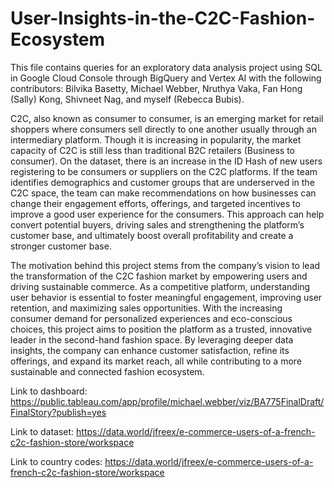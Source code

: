 # User-Insights-in-the-C2C-Fashion-Ecosystem



This file contains queries for an exploratory data analysis project using SQL in Google Cloud Console through BigQuery and Vertex AI with the following contributors: Bilvika Basetty, Michael Webber, Nruthya Vaka, Fan Hong (Sally) Kong, Shivneet Nag, and myself (Rebecca Bubis).

C2C, also known as consumer to consumer, is an emerging market for retail shoppers where consumers sell directly to one another usually through an intermediary platform. Though it is increasing in popularity, the market capacity of C2C is still less than traditional B2C retailers (Business to consumer). On the dataset, there is an increase in the ID Hash of new users registering to be consumers or suppliers on the C2C platforms. If the team identifies demographics and customer groups that are underserved in the C2C space, the team can make recommendations on how businesses can change their engagement efforts, offerings, and targeted incentives to improve a good user experience for the consumers. This approach can help convert potential buyers, driving sales and strengthening the platform’s customer base, and ultimately boost overall profitability and create a stronger customer base.

The motivation behind this project stems from the company’s vision to lead the transformation of the C2C fashion market by empowering users and driving sustainable commerce. As a competitive platform, understanding user behavior is essential to foster meaningful engagement, improving user retention, and maximizing sales opportunities. With the increasing consumer demand for personalized experiences and eco-conscious choices, this project aims to position the platform as a trusted, innovative leader in the second-hand fashion space. By leveraging deeper data insights, the company can enhance customer satisfaction, refine its offerings, and expand its market reach, all while contributing to a more sustainable and connected fashion ecosystem.

Link to dashboard: https://public.tableau.com/app/profile/michael.webber/viz/BA775FinalDraft/FinalStory?publish=yes


Link to dataset: https://data.world/jfreex/e-commerce-users-of-a-french-c2c-fashion-store/workspace


Link to country codes: https://data.world/jfreex/e-commerce-users-of-a-french-c2c-fashion-store/workspace
